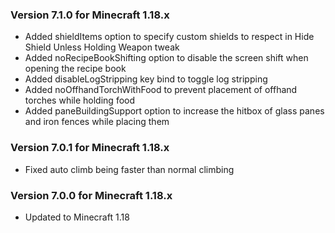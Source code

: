 ### Version 7.1.0 for Minecraft 1.18.x

- Added shieldItems option to specify custom shields to respect in Hide Shield Unless Holding Weapon tweak
- Added noRecipeBookShifting option to disable the screen shift when opening the recipe book
- Added disableLogStripping key bind to toggle log stripping
- Added noOffhandTorchWithFood to prevent placement of offhand torches while holding food
- Added paneBuildingSupport option to increase the hitbox of glass panes and iron fences while placing them

### Version 7.0.1 for Minecraft 1.18.x

- Fixed auto climb being faster than normal climbing

### Version 7.0.0 for Minecraft 1.18.x

- Updated to Minecraft 1.18